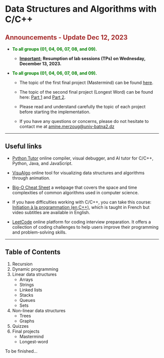 # Data Structures and Algorithms with C/C++

## <span style="color:brown;"> Announcements - Update Dec 12, 2023</span>

- <span style="color:green;">**To all groups (01, 04, 06, 07, 08, and 09).**</span>
  - <ins> **Important:**</ins> **Resumption of lab sessions (TPs) on Wednesday, December 13, 2023.**
  

- <span style="color:green;">**To all groups (01, 04, 06, 07, 08, and 09).**</span>
  
  - The topic of the first final project (Mastermind) can be found [here](6.%20final_projects/mastermind/). 
  
  - The topic of the second final project (Longest Word) can be found here: [Part 1](6.%20final_projects/longest_word/part_1/) and [Part 2](6.%20final_projects/longest_word/part_2/). 

  - Please read and understand carefully the topic of each project before starting the implementation.

  - If you have any questions or concerns, please do not hesitate to contact me at [amine.merzoug@univ-batna2.dz](mailto:amine.merzoug@univ-batna2.dz)


---

## Useful links 

- [Python Tutor](https://pythontutor.com) online compiler, visual debugger, and AI tutor for C/C++, Python, Java, and JavaScript.

- [VisuAlgo](https://visualgo.net) online tool for visualizing data structures and algorithms through animation.

- [Big-O Cheat Sheet](https://www.bigocheatsheet.com/) a webpage that covers the space and time complexities of common algorithms used in computer science.

- If you have difficulties working with C/C++, you can take this course: [Initiation à la programmation (en C++)](https://www.coursera.org/learn/initiation-programmation-cpp), which is taught in French but video subtitles are available in English.

- [LeetCode](https://leetcode.com/) online platform for coding interview preparation. It offers a collection of coding challenges to help users improve their programming and problem-solving skills.


---

## Table of Contents

1. Recursion
2. Dynamic programming
3. Linear data structures
   - Arrays
   - Strings
   - Linked lists
   - Stacks
   - Queues
   - Sets
4. Non-linear data structures
   - Trees
   - Graphs
5. Quizzes
6. Final projects
   - Mastermind
   - Longest-word

To be finished...